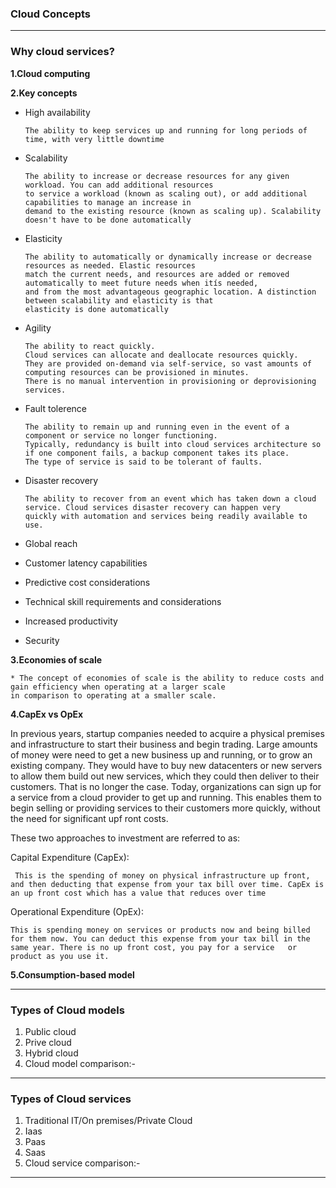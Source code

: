 ### Cloud Concepts  

-----------------
### Why cloud services?

**1.Cloud computing**   

**2.Key concepts**  
 
 * High availability
   ```
   The ability to keep services up and running for long periods of time, with very little downtime    
   ```
 
 * Scalability
   ```
   The ability to increase or decrease resources for any given workload. You can add additional resources   
   to service a workload (known as scaling out), or add additional capabilities to manage an increase in   
   demand to the existing resource (known as scaling up). Scalability doesn't have to be done automatically    
   ```
   
 * Elasticity
   ```
   The ability to automatically or dynamically increase or decrease resources as needed. Elastic resources 
   match the current needs, and resources are added or removed automatically to meet future needs when itís needed, 
   and from the most advantageous geographic location. A distinction between scalability and elasticity is that 
   elasticity is done automatically
   ```
 * Agility
   ```
   The ability to react quickly. 
   Cloud services can allocate and deallocate resources quickly. 
   They are provided on-demand via self-service, so vast amounts of computing resources can be provisioned in minutes. 
   There is no manual intervention in provisioning or deprovisioning services.
   ```
   
 * Fault tolerence
   ```
   The ability to remain up and running even in the event of a component or service no longer functioning. 
   Typically, redundancy is built into cloud services architecture so if one component fails, a backup component takes its place. 
   The type of service is said to be tolerant of faults.
   ```
   
 * Disaster recovery
   ```
   The ability to recover from an event which has taken down a cloud service. Cloud services disaster recovery can happen very 
   quickly with automation and services being readily available to use.
   ```
   
 * Global reach  
 * Customer latency capabilities  
 * Predictive cost considerations  
 * Technical skill requirements and considerations 
 * Increased productivity 
 * Security  
 
 
**3.Economies of scale**   
  ```
  * The concept of economies of scale is the ability to reduce costs and gain efficiency when operating at a larger scale 
  in comparison to operating at a smaller scale.  
  ```
  
**4.CapEx vs OpEx**  

  In previous years, startup companies needed to acquire a physical premises and infrastructure to start their business and begin trading. 
  Large amounts of money were need to get a new business up and running, or to grow an existing company. 
  They would have to buy new datacenters or new servers to allow them build out new services, which they could then deliver to their customers. 
  That is no longer the case.
  Today, organizations can sign up for a service from a cloud provider to get up and running. This enables them to begin selling or providing 
  services to their customers more quickly, without the need for significant upf ront costs.

  These two approaches to investment are referred to as:  
 
  Capital Expenditure (CapEx):   
  ```
   This is the spending of money on physical infrastructure up front, and then deducting that expense from your tax bill over time. CapEx is an up front cost which has a value that reduces over time    
  ```  
     
  Operational Expenditure (OpEx):   
  ```
  This is spending money on services or products now and being billed for them now. You can deduct this expense from your tax bill in the same year. There is no up front cost, you pay for a service   or product as you use it.  
  ```  
  
**5.Consumption-based model**  


-------------------------  
### Types of Cloud models  
 
 1. Public cloud  
 2. Prive cloud  
 3. Hybrid cloud  
 4. Cloud model comparison:- 
-------------------------  
### Types of Cloud services 
 
 1. Traditional IT/On premises/Private Cloud    
 2. Iaas  
 3. Paas  
 4. Saas  
 5. Cloud service comparison:-    
 
-------------------------
